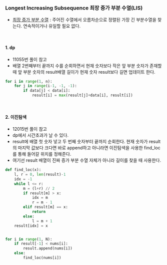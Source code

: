 ### Longest Increasing Subsequence 최장 증가 부분 수열(LIS)

- [최장 증가 부분 수열](https://ko.wikipedia.org/wiki/%EC%B5%9C%EC%9E%A5_%EC%A6%9D%EA%B0%80_%EB%B6%80%EB%B6%84_%EC%88%98%EC%97%B4) : 주어진 수열에서 오름차순으로 정렬된 가장 긴 부분수열을 찾는다. 연속적이거나 유일할 필요 없다.

<br>

#### 1. dp

- 11055번 풀이 참고
- 배열 2번째부터 끝까지 수를 순회하면서 현재 숫자보다 작은 앞 부분 숫자가 존재할 때 앞 부분 숫자의 result배열 길이가 현재 숫자 result보다 길면 업데이트 한다.

```python
for i in range(1, n):
    for j in range(i-1, -1, -1):
        if data[j] < data[i]:
            result[i] = max(result[j]+data[i], result[i])
```

<br>

#### 2. 이진탐색

- 12015번 풀이 참고
- dp에서 시간초과가 날 수 있다. 
- result에 배열 첫 숫자 넣고 두 번째 숫자부터 끝까지 순회한다. 현재 숫자가 result의 마지막 값보다 크다면 바로 append하고 아니라면 이진탐색을 사용한 find_loc를 통해 들어갈 위치를 정해준다.
- 여기선 result 배열이 진짜 증가 부분 수열 자체가 아니라 길이를 찾을 때 사용한다.

```python
def find_loc(x):
    l, r = 0, len(result)-1
    idx = -1
    while l <= r:
        m = (l+r) // 2
        if result[m] > x:
            idx = m
            r = m - 1
        elif result[m] == x:
            return
        else:
            l = m + 1
    result[idx] = x


for i in range(1, N):
    if result[-1] < nums[i]:
        result.append(nums[i])
    else:
        find_loc(nums[i])
```



